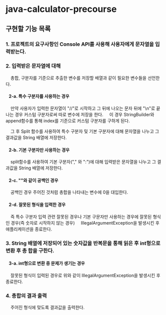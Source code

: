 # java-calculator-precourse

## 구현할 기능 목록

### 1. 프로젝트의 요구사항인 Console API를 사용해 사용자에게 문자열을 입력받는다.

### 2. 입력받은 문자열에 대해 

  &nbsp;&nbsp;&nbsp;&nbsp;총합, 구분자를 기준으로 추출한 변수를 저장할 배열과 같이 필요한 변수들을 선언한다.

  ####  &nbsp;&nbsp;&nbsp;2-a. 특수 구분자를 사용하는 경우

  &nbsp;&nbsp;&nbsp;&nbsp;만약 사용자가 입력한 문자열이 "//"로 시작하고 그 뒤에 나오는 문자 뒤에 "\n"로 끝나는 경우 커스텀 구분자로써 따로 변수에 저장을 한다.
  &nbsp;&nbsp;&nbsp;&nbsp;이 경우 StringBuilder와 append함수를 통해 index를 기준으로 커스텀 구분자를 구하게 된다.
  
  &nbsp;&nbsp;&nbsp;&nbsp;그 후 Split 함수를 사용하여 특수 구분자 및 기본 구분자에 대해 문자열을 나누고 그 결과값을 String 배열에 저장한다.

  ####  &nbsp;&nbsp;&nbsp;2-b. 기본 구분자만 사용하는 경우

  &nbsp;&nbsp;&nbsp;&nbsp;split함수를 사용하여 기본 구분자("," 와 ":")에 대해 입력받은 문자열을 나누고 그 결과값을 String 배열에 저장한다.
      
  ####  &nbsp;&nbsp;&nbsp;2-c. ""와 같이 공백인 경우

  &nbsp;&nbsp;&nbsp;&nbsp;공백인 경우 주어진 것처럼 총합을 나타내는 변수에 0을 대입한다.

  ####  &nbsp;&nbsp;&nbsp;2-d. 잘못된 형식을 입력한 경우

  &nbsp;&nbsp;&nbsp;&nbsp;즉 특수 구분자 입력 관련 잘못된 경우나 기본 구문자만 사용하는 경우에 잘못된 형식인 경우(즉 숫자로 시작하지 않는 경우) 
  &nbsp;&nbsp;&nbsp;&nbsp;IllegalArgumentException을 발생시킨 후 애플리케이션을 종료한다.

### 3. String 배열에 저장되어 있는 숫자값을 반복문을 통해 읽은 후 int형으로 변환 후 총 합을 구한다.

  ####  &nbsp;&nbsp;&nbsp;3-a. int형으로 변환 중 문제가 생기는 경우 
  
  &nbsp;&nbsp;&nbsp;&nbsp;잘못된 형식이 입력된 경우로 위와 같이 IllegalArgumentException을 발생시킨 후 종료한다.

### 4. 총합의 결과 출력

  &nbsp;&nbsp;&nbsp;&nbsp;주어진 형식에 맞도록 결과값을 출력한다.

    
